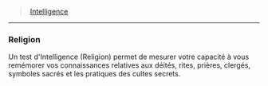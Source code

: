 ﻿---
!GenericItem
Id: abilities_intelligence_hd.md#religion
ParentLink: abilities_intelligence_hd.md#intelligence
Name: Religion
ParentName: Intelligence
NameLevel: 3
Attributes: {}
---
> [Intelligence](hd_abilities_intelligence.md)

---

### Religion

Un test d'Intelligence (Religion) permet de mesurer votre capacité à vous remémorer vos connaissances relatives aux déités, rites, prières, clergés, symboles sacrés et les pratiques des cultes secrets.

